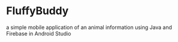 # FluffyBuddy
 a simple mobile application of an animal information using Java and Firebase in Android Studio
